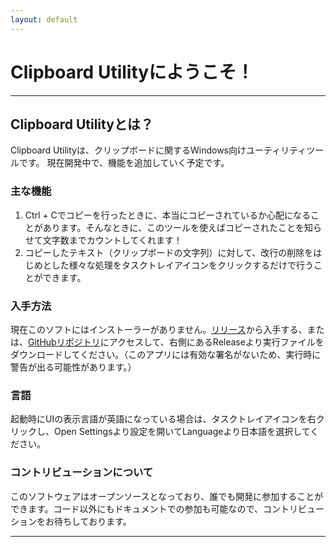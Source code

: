 ```yaml
---
layout: default
---
```


# Clipboard Utilityにようこそ！

---

## Clipboard Utilityとは？

Clipboard Utilityは、クリップボードに関するWindows向けユーティリティツールです。
現在開発中で、機能を追加していく予定です。

### 主な機能

1. Ctrl + Cでコピーを行ったときに、本当にコピーされているか心配になることがあります。そんなときに、このツールを使えばコピーされたことを知らせて文字数までカウントしてくれます！
2. コピーしたテキスト（クリップボードの文字列）に対して、改行の削除をはじめとした様々な処理をタスクトレイアイコンをクリックするだけで行うことができます。

### 入手方法
現在このソフトにはインストーラーがありません。[リリース](https://github.com/GK-302/Clipboard-Utility/releases)から入手する、または、[GitHubリポジトリ](https://github.com/GK-302/Clipboard-Utility)にアクセスして、右側にあるReleaseより実行ファイルをダウンロードしてください。（このアプリには有効な署名がないため、実行時に警告が出る可能性があります。）

### 言語
起動時にUIの表示言語が英語になっている場合は、タスクトレイアイコンを右クリックし、Open Settingsより設定を開いてLanguageより日本語を選択してください。

### コントリビューションについて
このソフトウェアはオープンソースとなっており、誰でも開発に参加することができます。コード以外にもドキュメントでの参加も可能なので、コントリビューションをお待ちしております。

---
